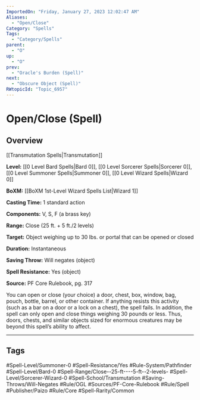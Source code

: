 ```yaml
---
ImportedOn: "Friday, January 27, 2023 12:02:47 AM"
Aliases:
  - "Open/Close"
Category: "Spells"
Tags:
  - "Category/Spells"
parent:
  - "O"
up:
  - "O"
prev:
  - "Oracle's Burden (Spell)"
next:
  - "Obscure Object (Spell)"
RWtopicId: "Topic_6957"
---
```

# Open/Close (Spell)
## Overview
[[Transmutation Spells|Transmutation]]

**Level:** [[0 Level Bard Spells|Bard 0]], [[0 Level Sorcerer Spells|Sorcerer 0]], [[0 Level Summoner Spells|Summoner 0]], [[0 Level Wizard Spells|Wizard 0]]

**BoXM:** [[BoXM 1st-Level Wizard Spells List|Wizard 1]]

**Casting Time:** 1 standard action

**Components:** V, S, F (a brass key)

**Range:** Close (25 ft. + 5 ft./2 levels)

**Target:** Object weighing up to 30 lbs. or portal that can be opened or closed

**Duration:** Instantaneous

**Saving Throw:** Will negates (object)

**Spell Resistance:** Yes (object)

**Source:** PF Core Rulebook, pg. 317

You can open or close (your choice) a door, chest, box, window, bag, pouch, bottle, barrel, or other container. If anything resists this activity (such as a bar on a door or a lock on a chest), the spell fails. In addition, the spell can only open and close things weighing 30 pounds or less. Thus, doors, chests, and similar objects sized for enormous creatures may be beyond this spell’s ability to affect.


---
## Tags
#Spell-Level/Summoner-0 #Spell-Resistance/Yes #Rule-System/Pathfinder #Spell-Level/Bard-0 #Spell-Range/Close--25-ft----5-ft--2-levels- #Spell-Level/Sorcerer-Wizard-0 #Spell-School/Transmutation #Saving-Throws/Will-Negates #Rule/OGL #Sources/PF-Core-Rulebook #Rule/Spell #Publisher/Paizo #Rule/Core #Spell-Rarity/Common

